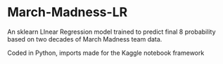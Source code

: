 # March-Madness-LR
An sklearn LInear Regression model trained to predict final 8 probability based on two decades of March Madness team data. 

Coded in Python, imports made for the Kaggle notebook framework 
